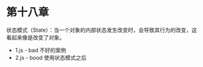 # 第十八章

状态模式（State）：当一个对象的内部状态发生改变时，会导致其行为的改变，这看起来像是改变了对象。

* 1.js - bad 不好的案例
* 2.js - bood 使用状态模式之后